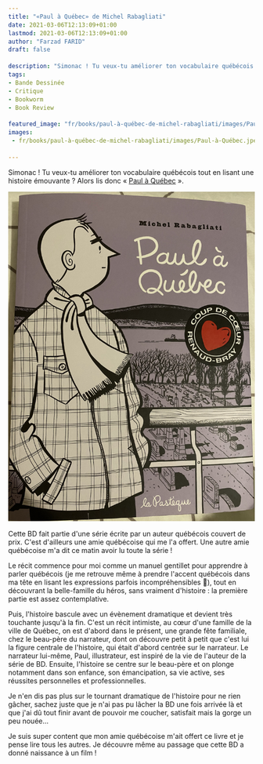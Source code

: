 ```yaml
---
title: "«Paul à Québec» de Michel Rabagliati"
date: 2021-03-06T12:13:09+01:00
lastmod: 2021-03-06T12:13:09+01:00
author: "Farzad FARID"
draft: false

description: "Simonac ! Tu veux-tu améliorer ton vocabulaire québécois ?"
tags:
- Bande Dessinée
- Critique
- Bookworm
- Book Review

featured_image: "fr/books/paul-à-québec-de-michel-rabagliati/images/Paul-à-Québec bandeau.jpeg"
images:
 - fr/books/paul-à-québec-de-michel-rabagliati/images/Paul-à-Québec.jpeg

---
```


Simonac ! Tu veux-tu améliorer ton vocabulaire québécois tout en lisant une histoire émouvante ? Alors lis donc « [Paul à Québec](https://www.lapasteque.com/paul-a-quebec) ».

![image](images/Paul-à-Québec.jpeg#layoutFillWidth)

Cette BD fait partie d'une série écrite par un auteur québécois couvert de prix. 
C'est d'ailleurs une amie québécoise qui me l'a offert. Une autre amie québécoise m'a dit ce matin
avoir lu toute la série !

Le récit commence pour moi comme un manuel gentillet pour apprendre à parler québécois
(je me retrouve même à prendre l'accent québécois dans ma tête en lisant les expressions parfois
incompréhensibles :slightly_smiling_face:), tout en découvrant la belle-famille du héros, sans
vraiment d'histoire : la première partie est assez contemplative. 

Puis, l'histoire bascule avec un évènement dramatique et devient très touchante jusqu'à la fin. 
C'est un récit intimiste, au cœur d'une famille de la ville de Québec, on est d'abord dans le
présent, une grande fête familiale, chez le beau-père du narrateur, dont on découvre petit à
petit que c'est lui la figure centrale de l'histoire, qui était d'abord centrée sur le
narrateur. Le narrateur lui-même, Paul, illustrateur, est inspiré de la vie de l'auteur de la
série de BD. Ensuite, l'histoire se centre sur le beau-père et on plonge notamment dans son enfance,
son émancipation, sa vie active, ses réussites personnelles et professionnelles.

Je n'en dis pas plus sur le tournant dramatique de l'histoire pour ne rien gâcher, sachez juste
que je n'ai pas pu lâcher la BD une fois arrivée là et que j'ai dû tout finir avant de pouvoir
me coucher, satisfait mais la gorge un peu nouée…

Je suis super content que mon amie québécoise m'ait offert ce livre et je pense lire tous les autres.
Je découvre même au passage que cette BD a donné naissance à un film !
